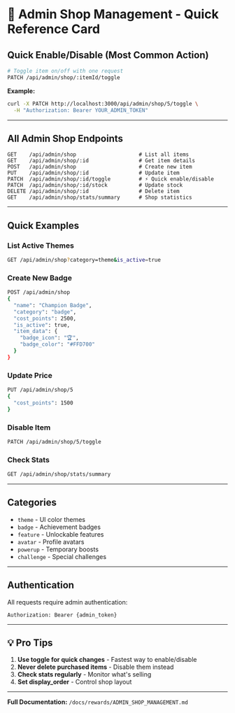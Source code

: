 # 🎯 Admin Shop Management - Quick Reference Card

## Quick Enable/Disable (Most Common Action)

```bash
# Toggle item on/off with one request
PATCH /api/admin/shop/:itemId/toggle
```

**Example:**
```bash
curl -X PATCH http://localhost:3000/api/admin/shop/5/toggle \
  -H "Authorization: Bearer YOUR_ADMIN_TOKEN"
```

---

## All Admin Shop Endpoints

```
GET    /api/admin/shop                    # List all items
GET    /api/admin/shop/:id                # Get item details
POST   /api/admin/shop                    # Create new item
PUT    /api/admin/shop/:id                # Update item
PATCH  /api/admin/shop/:id/toggle         # ⚡ Quick enable/disable
PATCH  /api/admin/shop/:id/stock          # Update stock
DELETE /api/admin/shop/:id                # Delete item
GET    /api/admin/shop/stats/summary      # Shop statistics
```

---

## Quick Examples

### List Active Themes
```bash
GET /api/admin/shop?category=theme&is_active=true
```

### Create New Badge
```bash
POST /api/admin/shop
{
  "name": "Champion Badge",
  "category": "badge",
  "cost_points": 2500,
  "is_active": true,
  "item_data": {
    "badge_icon": "🏆",
    "badge_color": "#FFD700"
  }
}
```

### Update Price
```bash
PUT /api/admin/shop/5
{
  "cost_points": 1500
}
```

### Disable Item
```bash
PATCH /api/admin/shop/5/toggle
```

### Check Stats
```bash
GET /api/admin/shop/stats/summary
```

---

## Categories

- `theme` - UI color themes
- `badge` - Achievement badges
- `feature` - Unlockable features
- `avatar` - Profile avatars
- `powerup` - Temporary boosts
- `challenge` - Special challenges

---

## Authentication

All requests require admin authentication:

```
Authorization: Bearer {admin_token}
```

---

## 💡 Pro Tips

1. **Use toggle for quick changes** - Fastest way to enable/disable
2. **Never delete purchased items** - Disable them instead
3. **Check stats regularly** - Monitor what's selling
4. **Set display_order** - Control shop layout

---

**Full Documentation:** `/docs/rewards/ADMIN_SHOP_MANAGEMENT.md`
